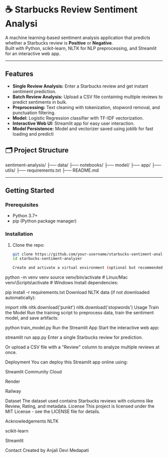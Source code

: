 # ☕ Starbucks Review Sentiment Analysi

A machine learning-based sentiment analysis application that predicts whether a Starbucks review is **Positive** or **Negative**.  
Built with Python, scikit-learn, NLTK for NLP preprocessing, and Streamlit for an interactive web app.

---

## Features

- **Single Review Analysis:** Enter a Starbucks review and get instant sentiment prediction.
- **Batch Review Analysis:** Upload a CSV file containing multiple reviews to predict sentiments in bulk.
- **Preprocessing:** Text cleaning with tokenization, stopword removal, and punctuation filtering.
- **Model:** Logistic Regression classifier with TF-IDF vectorization.
- **Interactive Web UI:** Streamlit app for easy user interaction.
- **Model Persistence:** Model and vectorizer saved using joblib for fast loading and predicti

## 🗂 Project Structure
 
 sentiment-analysis/
├── data/
├── notebooks/
├── model/
├── app/
├── utils/
├── requirements.txt
├── README.md


---

## Getting Started

### Prerequisites

- Python 3.7+
- pip (Python package manager)

### Installation

1. Clone the repo:
   ```bash
   git clone https://github.com/your-username/starbucks-sentiment-analyzer.git
   cd starbucks-sentiment-analyzer

   Create and activate a virtual environment (optional but recommended):

python -m venv venv
source venv/bin/activate   # Linux/Mac
venv\Scripts\activate      # Windows
Install dependencies:

pip install -r requirements.txt
Download NLTK data (if not downloaded automatically):

import nltk
nltk.download('punkt')
nltk.download('stopwords')
Usage
Train the Model
Run the training script to preprocess data, train the sentiment model, and save artifacts:

python train_model.py
Run the Streamlit App
Start the interactive web app:

streamlit run app.py
Enter a single Starbucks review for prediction.

Or upload a CSV file with a "Review" column to analyze multiple reviews at once.

Deployment
You can deploy this Streamlit app online using:

Streamlit Community Cloud

Render

Railway

Dataset
The dataset used contains Starbucks reviews with columns like Review, Rating, and metadata.
License
This project is licensed under the MIT License - see the LICENSE file for details.

Acknowledgements
NLTK

scikit-learn

Streamlit

Contact
Created by Anjali Devi Medapati









